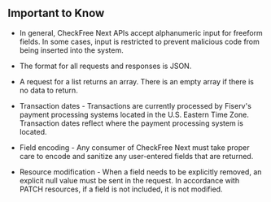 ## Important to Know

-   In general, CheckFree Next APIs accept alphanumeric input for
    freeform fields. In some cases, input is restricted to prevent
    malicious code from being inserted into the system.

-   The format for all requests and responses is JSON.

-   A request for a list returns an array. There is an empty array if
    there is no data to return.

-   Transaction dates - Transactions are currently processed by Fiserv's 
    payment processing systems located in the U.S. Eastern Time Zone.
    Transaction dates reflect where the payment processing system is
    located.

-   Field encoding - Any consumer of CheckFree Next must take proper
    care to encode and sanitize any user-entered fields that are
    returned.

-   Resource modification - When a field needs to be explicitly removed,
    an explicit null value must be sent in the request. In accordance
    with PATCH resources, if a field is not included, it is not
    modified.